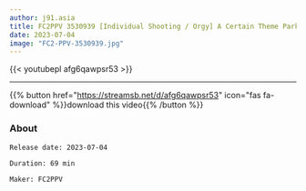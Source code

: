 ```yaml
---
author: j91.asia
title: FC2PPV 3530939 [Individual Shooting / Orgy] A Certain Theme Park Sister Get! A Slim Body Is Covered With Fierce Oil! 5P Orgy Party [cen]
date: 2023-07-04
image: "FC2-PPV-3530939.jpg"
---
```



{{< youtubepl afg6qawpsr53 >}}
___

{{% button href="https://streamsb.net/d/afg6qawpsr53" icon="fas fa-download" %}}download this video{{% /button %}}
### About

`Release date: 2023-07-04`

`Duration: 69 min`

`Maker:	FC2PPV`